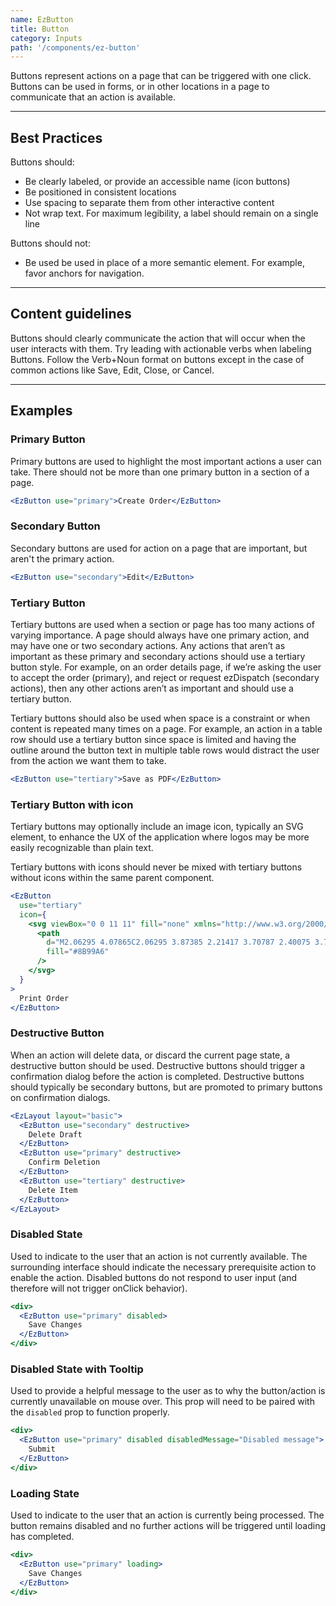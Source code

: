 ```yaml
---
name: EzButton
title: Button
category: Inputs
path: '/components/ez-button'
---
```


Buttons represent actions on a page that can be triggered with one click. Buttons can be used in forms, or in other locations in a page to communicate that an action is available.

---

## Best Practices

Buttons should:

- Be clearly labeled, or provide an accessible name (icon buttons)
- Be positioned in consistent locations
- Use spacing to separate them from other interactive content
- Not wrap text. For maximum legibility, a label should remain on a single line

Buttons should not:

- Be used be used in place of a more semantic element. For example, favor anchors for navigation.

---

## Content guidelines

Buttons should clearly communicate the action that will occur when the user interacts with them. Try leading with actionable verbs when labeling Buttons. Follow the Verb+Noun format on buttons except in the case of common actions like Save, Edit, Close, or Cancel.

---

## Examples

### Primary Button

Primary buttons are used to highlight the most important actions a user can take. There should not be more than one primary button in a section of a page.

```jsx
<EzButton use="primary">Create Order</EzButton>
```

### Secondary Button

Secondary buttons are used for action on a page that are important, but aren't the primary action.

```jsx
<EzButton use="secondary">Edit</EzButton>
```

### Tertiary Button

Tertiary buttons are used when a section or page has too many actions of varying importance. A page should always have one primary action, and may have one or two secondary actions. Any actions that aren’t as important as these primary and secondary actions should use a tertiary button style. For example, on an order details page, if we’re asking the user to accept the order (primary), and reject or request ezDispatch (secondary actions), then any other actions aren’t as important and should use a tertiary button.

Tertiary buttons should also be used when space is a constraint or when content is repeated many times on a page. For example, an action in a table row should use a tertiary button since space is limited and having the outline around the button text in multiple table rows would distract the user from the action we want them to take.

```jsx
<EzButton use="tertiary">Save as PDF</EzButton>
```

### Tertiary Button with icon

Tertiary buttons may optionally include an image icon, typically an SVG element, to enhance the UX of the application where logos may be more easily recognizable than plain text.

Tertiary buttons with icons should never be mixed with tertiary buttons without icons within the same parent component.

```jsx
<EzButton
  use="tertiary"
  icon={
    <svg viewBox="0 0 11 11" fill="none" xmlns="http://www.w3.org/2000/svg">
      <path
        d="M2.06295 4.07865C2.06295 3.87385 2.21417 3.70787 2.40075 3.70787H3.46066C3.64712 3.70787 3.79846 3.87385 3.79846 4.07865C3.79846 4.28345 3.64712 4.44944 3.46066 4.44944H2.40075C2.21417 4.44944 2.06295 4.28345 2.06295 4.07865ZM9.45842 7.53933H8.12197L7.98009 6.53178C7.95093 6.32043 7.78529 6.17978 7.5905 6.17978H2.76884C2.57404 6.17978 2.40841 6.32043 2.37924 6.53178L2.23737 7.53933H0.900802V2.8427H9.45842V7.53933ZM2.68 10.1348L3.10743 7.04494H7.25191L7.67934 10.1348H2.68ZM3.37801 1.85393H6.98122V0.741573H3.37801V1.85393ZM9.90882 1.85393H7.65682V0.370787C7.65682 0.165989 7.55818 0 7.3716 0H2.98774C2.80127 0 2.70241 0.165989 2.70241 0.370787V1.85393H0.450401C0.201667 1.85393 0 2.06627 0 2.33929V8.00961C0 8.28263 0.201667 8.52809 0.450401 8.52809H2.10033L1.83189 10.4526C1.81455 10.5773 1.84766 10.7288 1.92254 10.8245C1.99742 10.9202 2.10664 11 2.22149 11H8.13796C8.25281 11 8.36192 10.9141 8.4368 10.8184C8.51168 10.7228 8.54478 10.5928 8.52755 10.468L8.259 8.52809H9.90882C10.1576 8.52809 10.3592 8.28263 10.3592 8.00961V2.33929C10.3592 2.06627 10.1576 1.85393 9.90882 1.85393Z"
        fill="#8B99A6"
      />
    </svg>
  }
>
  Print Order
</EzButton>
```

### Destructive Button

When an action will delete data, or discard the current page state, a destructive button should be used. Destructive buttons should trigger a confirmation dialog before the action is completed. Destructive buttons should typically be secondary buttons, but are promoted to primary buttons on confirmation dialogs.

```jsx
<EzLayout layout="basic">
  <EzButton use="secondary" destructive>
    Delete Draft
  </EzButton>
  <EzButton use="primary" destructive>
    Confirm Deletion
  </EzButton>
  <EzButton use="tertiary" destructive>
    Delete Item
  </EzButton>
</EzLayout>
```

### Disabled State

Used to indicate to the user that an action is not currently available. The surrounding interface should indicate the necessary prerequisite action to enable the action. Disabled buttons do not respond to user input (and therefore will not trigger onClick behavior).

```jsx
<div>
  <EzButton use="primary" disabled>
    Save Changes
  </EzButton>
</div>
```

### Disabled State with Tooltip

Used to provide a helpful message to the user as to why the button/action is currently unavailable on mouse over. This prop will need to be paired with the `disabled` prop to function properly.

```jsx
<div>
  <EzButton use="primary" disabled disabledMessage="Disabled message">
    Submit
  </EzButton>
</div>
```

### Loading State

Used to indicate to the user that an action is currently being processed. The button remains disabled and no further actions will be triggered until loading has completed.

```jsx
<div>
  <EzButton use="primary" loading>
    Save Changes
  </EzButton>
</div>
```
